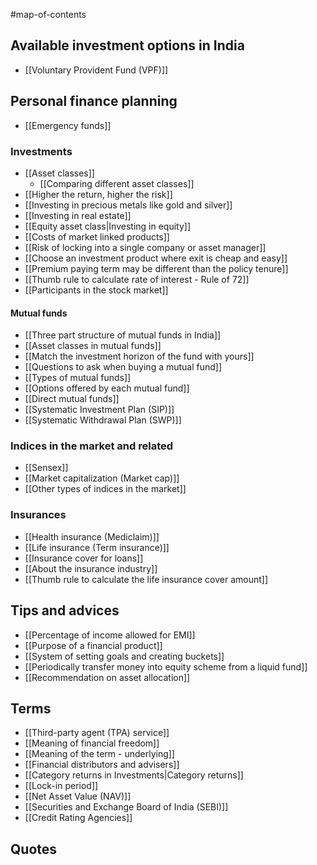 #map-of-contents 

## Available investment options in India
- [[Voluntary Provident Fund (VPF)]]

## Personal finance planning
- [[Emergency funds]]

### Investments
- [[Asset classes]] 
	- [[Comparing different asset classes]]
- [[Higher the return, higher the risk]]
- [[Investing in precious metals like gold and silver]]
- [[Investing in real estate]]
- [[Equity asset class|Investing in equity]]
- [[Costs of market linked products]]
- [[Risk of locking into a single company or asset manager]]
- [[Choose an investment product where exit is cheap and easy]]
- [[Premium paying term may be different than the policy tenure]]
- [[Thumb rule to calculate rate of interest - Rule of 72]]
- [[Participants in the stock market]]

#### Mutual funds
- [[Three part structure of mutual funds in India]]
- [[Asset classes in mutual funds]]
- [[Match the investment horizon of the fund with yours]]
- [[Questions to ask when buying a mutual fund]]
- [[Types of mutual funds]]
- [[Options offered by each mutual fund]]
- [[Direct mutual funds]]
- [[Systematic Investment Plan (SIP)]]
- [[Systematic Withdrawal Plan (SWP)]]

### Indices in the market and related
- [[Sensex]]
- [[Market capitalization (Market cap)]]
- [[Other types of indices in the market]]

### Insurances
- [[Health insurance (Mediclaim)]]
- [[Life insurance (Term insurance)]]
- [[Insurance cover for loans]]
- [[About the insurance industry]]
- [[Thumb rule to calculate the life insurance cover amount]]

## Tips and advices
- [[Percentage of income allowed for EMI]]
- [[Purpose of a financial product]]
- [[System of setting goals and creating buckets]]
- [[Periodically transfer money into equity scheme from a liquid fund]]
- [[Recommendation on asset allocation]]

## Terms
- [[Third-party agent (TPA) service]]
- [[Meaning of financial freedom]]
- [[Meaning of the term - underlying]]
- [[Financial distributors and advisers]]
- [[Category returns in Investments|Category returns]]
- [[Lock-in period]]
- [[Net Asset Value (NAV)]]
- [[Securities and Exchange Board of India (SEBI)]]
- [[Credit Rating Agencies]]

## Quotes